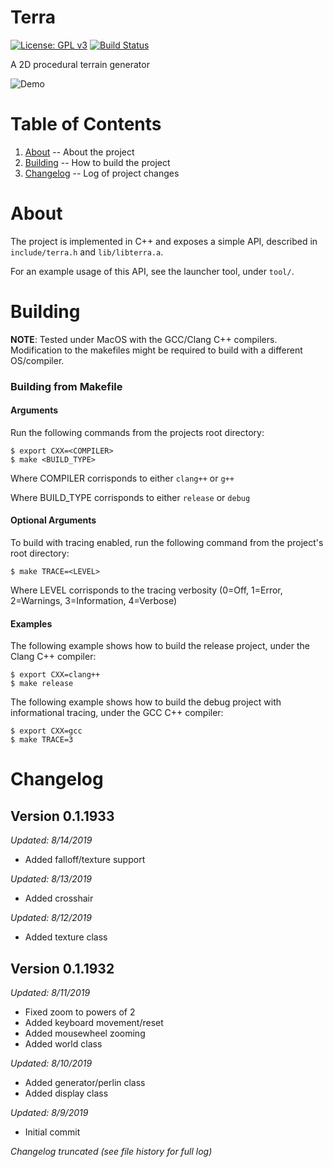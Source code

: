 Terra
=

[![License: GPL v3](https://img.shields.io/badge/License-GPLv3-blue.svg)](https://www.gnu.org/licenses/gpl-3.0) [![Build Status](https://travis-ci.com/majestic53/terra.svg?branch=master)](https://travis-ci.com/majestic53/terra)

A 2D procedural terrain generator

![Demo](https://github.com/majestic53/terra/tree/master/asset/demo.png "Random terrain generation")

Table of Contents
=

1. [About](https://github.com/majestic53/terra#about) -- About the project
2. [Building](https://github.com/majestic53/terra#building) -- How to build the project
3. [Changelog](https://github.com/majestic53/terra#changelog) -- Log of project changes

About
=

The project is implemented in C++ and exposes a simple API, described in ```include/terra.h``` and ```lib/libterra.a```.

For an example usage of this API, see the launcher tool, under ```tool/```.

Building
=

__NOTE__: Tested under MacOS with the GCC/Clang C++ compilers. Modification to the makefiles might be required to build with a different OS/compiler.

### Building from Makefile

#### Arguments

Run the following commands from the projects root directory:

```
$ export CXX=<COMPILER>
$ make <BUILD_TYPE>
```

Where COMPILER corrisponds to either ```clang++``` or ```g++```

Where BUILD_TYPE corrisponds to either ```release``` or ```debug```

#### Optional Arguments

To build with tracing enabled, run the following command from the project's root directory:

```
$ make TRACE=<LEVEL>
```

Where LEVEL corrisponds to the tracing verbosity (0=Off, 1=Error, 2=Warnings, 3=Information, 4=Verbose)

#### Examples

The following example shows how to build the release project, under the Clang C++ compiler:

```
$ export CXX=clang++
$ make release
```

The following example shows how to build the debug project with informational tracing, under the GCC C++ compiler:

```
$ export CXX=gcc
$ make TRACE=3
```

Changelog
=

Version 0.1.1933
-

*Updated: 8/14/2019*

* Added falloff/texture support

*Updated: 8/13/2019*

* Added crosshair

*Updated: 8/12/2019*

* Added texture class

Version 0.1.1932
-

*Updated: 8/11/2019*

* Fixed zoom to powers of 2
* Added keyboard movement/reset
* Added mousewheel zooming
* Added world class

*Updated: 8/10/2019*

* Added generator/perlin class
* Added display class

*Updated: 8/9/2019*

* Initial commit

*Changelog truncated (see file history for full log)*

